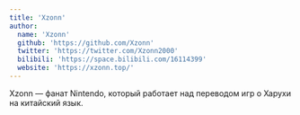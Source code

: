 ```yaml
---
title: 'Xzonn'
author:
  name: 'Xzonn'
  github: 'https://github.com/Xzonn'
  twitter: 'https://twitter.com/Xzonn2000'
  bilibili: 'https://space.bilibili.com/16114399'
  website: 'https://xzonn.top/'
---
```


Xzonn — фанат Nintendo, который работает над переводом игр о Харухи на китайский язык.